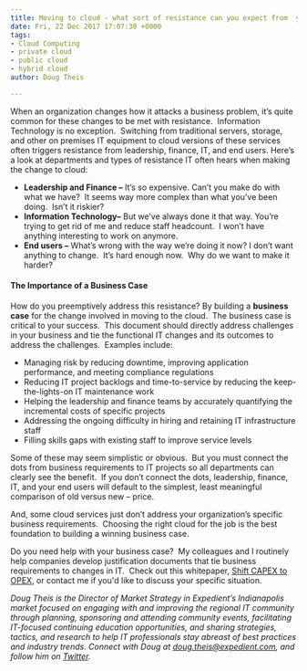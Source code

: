 ```yaml
---
title: Moving to cloud - what sort of resistance can you expect from  your organization?
date: Fri, 22 Dec 2017 17:07:30 +0000
tags:
- Cloud Computing
- private cloud
- public cloud
- hybrid cloud
author: Doug Theis

---
```

When an organization changes how it attacks a business problem, it’s quite common for these changes to be met with resistance.  Information Technology is no exception.  Switching from traditional servers, storage, and other on premises IT equipment to cloud versions of these services often triggers resistance from leadership, finance, IT, and end users. Here’s a look at departments and types of resistance IT often hears when making the change to cloud:

* **Leadership and Finance –** It’s so expensive. Can’t you make do with what we have?  It seems way more complex than what you’ve been doing.  Isn’t it riskier?
* **Information Technology–** But we’ve always done it that way. You’re trying to get rid of me and reduce staff headcount.  I won’t have anything interesting to work on anymore.
* **End users –** What’s wrong with the way we’re doing it now? I don’t want anything to change.  It’s hard enough now.  Why do we want to make it harder?

#### The Importance of a Business Case

How do you preemptively address this resistance? By building a **business case** for the change involved in moving to the cloud.  The business case is critical to your success.  This document should directly address challenges in your business and tie the functional IT changes and its outcomes to address the challenges.  Examples include:

* Managing risk by reducing downtime, improving application performance, and meeting compliance regulations
* Reducing IT project backlogs and time-to-service by reducing the keep-the-lights-on IT maintenance work
* Helping the leadership and finance teams by accurately quantifying the incremental costs of specific projects
* Addressing the ongoing difficulty in hiring and retaining IT infrastructure staff
* Filling skills gaps with existing staff to improve service levels

Some of these may seem simplistic or obvious.  But you must connect the dots from business requirements to IT projects so all departments can clearly see the benefit.  If you don’t connect the dots, leadership, finance, IT, and your end users will default to the simplest, least meaningful comparison of old versus new – price. 

And, some cloud services just don’t address your organization’s specific business requirements.  Choosing the right cloud for the job is the best foundation to building a winning business case. 

Do you need help with your business case?  My colleagues and I routinely help companies develop justification documents that tie business requirements to changes in IT.  Check out this whitepaper, [Shift CAPEX to OPEX](https://www.expedient.com/resources/7761/), or contact me if you'd like to discuss your specific situation. 

_Doug Theis is the Director of Market Strategy in Expedient’s Indianapolis market focused on engaging with and improving the regional IT community through planning, sponsoring and attending community events, facilitating IT-focused continuing education opportunities, and sharing strategies, tactics, and research to help IT professionals stay abreast of best practices and industry trends. Connect with Doug at_ [_doug.theis@expedient.com_](mailto:doug.theis@expedient.com)_, and follow him on_ [_Twitter_](https://twitter.com/dougtheis)_._